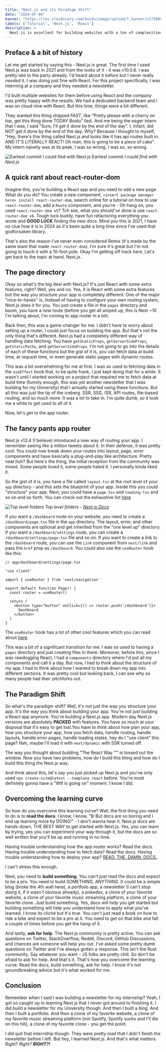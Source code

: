 ```yaml
---
title: "Next.js and its Paradigm Shift"
date: "2024-07-04"
banner: "https://res.cloudinary.com/boidu/image/upload/t_banner/v1720053968/Fb31GDDUYAQCGIl_wwua8t.jpg"
labels: ['Tutorial', 'Next.js', 'React']
description: >
  Next.js is excellent for building websites with a ton of complexities - and the best part? You can do all that with your existing React knowledge! Right? Nah, not really..
---
```


## Preface & a bit of history

Let me get started by saying this - Next.js is great. The first time I used Next.js was back in 2021 and from the looks
of it - it was v10.0.6. I was pretty late to the party already. I'd heard about it before but I never really _needed_
it. I was doing just fine with React. For this project specifically, I was interning at a company and they needed a newsletter.

I'd built multiple websites for them before using React and the company was pretty happy with the results.
We had a dedicated backend team and I was on cloud nine with React. But this time, things were a bit different.

They wanted this thing shipped _FAST_, like "Pretty please with a cherry on top, get this thing done TODAY Boidu" fast.
And me being the eager intern that I was, I said "Sure, I'll get it done by the end of the day".
I, infact, did NOT get it done by the end of the day. Why? Because I thought to myself,
"Hey, there's this thing called Next.js and looks like it has api routes built in. AND IT'S LITERALLY REACT!
Oh man, this is going to be a piece of cake". My intern naivety was at its peak. I was so wrong. I was so, so wrong.

![Earliest commit I could find with Next.js](https://i.ibb.co/7ym2XW5/image.png)
_Earliest commit I could find with Next.js_

## A quick rant about react-router-dom

Imagine this, you're building a React app and you need to add a new page. What do you do? You create a new component,
`<insert package manager here> install react-router-dom`, search online for a tutorial on how to use `react-router-dom`,
add a `Route` component, and you're - Oh hang on, you used `react-router-dom v5`? Tch see, what you _should've_ done is
use `react-router-dom v6`. Tough luck buddy, have fun refactoring everything you wrote and **GOOD LUCK** finding the new
docs. Mind you this is 2021, I have no clue how it is in 2024 as it's been quite a long time since I've used that
godforsaken library.

That's also the reason I've never even considered Remix (it's made by the same team that
made `react-router-dom`). I'm sure it's great but I'm not going to touch it with a 10-foot pole.
Okay I'm getting off track here. Let's get back to the topic at hand. Next.js.

## The page directory

Okay so what's the big deal with Next.js? It's just React with some extra features, right? Well, yes and no.
Yes, it is React with some extra features but the way you structure your app is completely different. One of the major
"nice-to-haves" is, Instead of having to configure your own routing system, Next.js does it for you. You just create a
file in the `pages` directory and boom, you have a new route (before you get all amped up, this is Next ~10 I'm talking
about, I'm coming to app router in a bit).

Back then, this was a game-changer for me. I didn't have to worry
about setting up a router, I could just focus on building the app. But that's not the only thing that's different.
Next.js had a completely different way of handling data fetching. You have `getStaticProps`, `getServerSideProps`,
`getStaticPaths`, and `getServerSideProps`. I'm not going to go into the details of each of these functions but the
gist of it is, you can fetch data at build time, at request time, or even generate static pages with dynamic routes.

This was a bit overwhelming for me at first. I was so used to fetching data in the `useEffect` hook that, to be quite
frank, I just kept doing that for a while. It wasn't until I started working on a project that required me to fetch
data at build time (funnily enough, this was yet another newsletter that I was building for my University) that I
actually started using these functions. But all this was just the tip of the iceberg. SSR, SSG, ISR, API routes,
file-based routing, and so much more. It was a lot to take in. I'm quite dumb, so it took me a while to get used to all
of it.

Now, let's get to the app router.

## The fancy pants app router

Next.js v13.4 (I believe) introduced a new way of routing your app. I remember seeing
like a million tweets about it. In their defense, it was pretty cool. You could now break down your routes into layout,
page, error components and have basically a plug-and-play like architecture. Pretty neat huh? But here's the thing,
the initial reception from the community was mixed. Some people loved it, some people hated it. I personally kinda liked
it.

So the gist of it is, you have a file called `layout.tsx` at the root level of your `app` directory - and this sets
the blueprint of your app. Inside this you could "structure" your app. Next, you could have a `page.tsx` and `loading.tsx`
and so on and so forth. You can check out the exhaustive list [here](https://nextjs.org/docs/getting-started/project-structure#routing-files)

![Top level folders](https://nextjs.org/_next/image?url=%2Fdocs%2Fdark%2Fterminology-component-tree.png&w=3840&q=75)
_Top level folders - [Next.js Docs](https://nextjs.org/docs/getting-started/project-structure)_

If you want a `/dashboard` route on your website, you need to create a `/dashboard/page.tsx`
file in the `app` directory. The layout, error, and other components are optional and get inherited from the
"one level up" directory. If you want a `/dashboard/settings` route, you can create a `/dashboard/settings/page.tsx` file
and so on. If you want to create a link to the `/dashboard` route, you can use the `Link` component from `next/link` and
pass the `href` prop as `/dashboard`. You could also use the `useRouter` hook like this:

```tsx
// app/dashboard/settings/page.tsx

'use client'

import { useRouter } from 'next/navigation'

export default function Page() {
  const router = useRouter()

  return (
    <button type="button" onClick={() => router.push('/dashboard')}>
      Dashboard
    </button>
  )
}
```

The `useRouter` hook has a lot of other cool features which you can read about [here](https://nextjs.org/docs/app/api-reference/functions/use-router#userouter).

This was a bit of a significant transition for me. I was so used to having a `pages` directory and just creating files
in there. Moreover, before this, since I was rawdogging React, I had a `components` directory where I'd put all my
components and call it a day. But now, I had to think about the structure of my app. I had to think about how I wanted
to break down my app into different sections. It was pretty cool but looking back, I can see why so many people had their
pitchforks out.

## The Paradigm Shift

So what's the paradigm shift? Well, it's not just the way you structure your app. It's the way you think about building
your app. You're not just building a React app anymore. You're building a Next.js app. Modern day Next.js versions are
absolutely **PACKED** with features. You have so much at your disposal that it's easy to get lost.You have to think about
how plan your app, how you structure your app, how you fetch data, handle routing, handle layouts, handle error pages,
handle loading states, hey do I "use client" this page? Nah, maybe I'll load it with `next/dynamic` with SSR turned off.

The way you thought about building "The React Way ™" is tossed out the window. Now you have two problems,
how do I build this thing and how do I build this thing the Next.js way.

And think about this, let's say you just picked up Next.js and you've only used
`npx create-vite@latest --template react` before. You're most definitely gonna have a "Wtf is going on" moment.
I know I did.

## Overcoming the learning curve

So how do you overcome this learning curve? Well, the first thing you need to do is to **read the docs**. I know,
I know, "B-But docs are so boring and I end up learning more by DOING!" - I don't wanna hear it.
Next.js docs are hands-down, THE BEST WAY to get started with Next.js. Yes, you can learn by trying, yes you can
experiment your way through it, but the docs are so well written that you'll be up and running in no time.

Having trouble understanding how the app router works? Read the docs. Having trouble understanding how to fetch data?
Read the docs. Having trouble understanding how to deploy your app? [READ. THE. DAMN. DOCS.](https://nextjs.org/docs).

I can't stress this enough.

Next, you need to **build something**. You can't _just_ read the docs and expect to be a pro. You need to build
SOMETHING, _ANYTHING_. It could be a simple blog (broke the 4th wall here), a portfolio app,
a newsletter (I can't stop doing it, if it wasn't obvious already), a pokedex, a clone of your favorite website,
a clone of your favorite music streaming platform, a clone of your favorite clone. Just build something. Yes, docs will
help you get started but building something will help you understand how to apply what you've learned.
I know its cliché but it's true. You can't just read a book on how to ride a bike and expect to be a pro at it.
You need to get on that bike and fall a couple of times before you get the hang of it.

And lastly, **ask for help**. The Next.js community is pretty active.
You can ask questions on Twitter, StackOverflow, Reddit, Discord, GitHub Discussions, and chances are
someone will help you out. I've asked some pretty dumb questions on Twitter and I've always gotten a response.
This isn't the Rust community. Say whatever you want - JS folks are pretty chill. So don't be afraid to ask for help.
And that's it. That's how you overcome the learning curve. Read the docs, build something, ask for help. I know it's not
groundbreaking advice but it's what worked for me.

## Conclusion

Remember when I said I was building a newsletter for my internship? Yeah, I got so caught up in
learning Next.js that I never got around to finishing it. I did build a newsletter for my University though. And then
I built a blog. And then I built a portfolio. And then a clone of my favorite website, a clone of my favorite music streaming
platform (not Spotify, Spotify sucks and I'll die on this hill), a clone of my favorite clone - you get the point.

I did quit that internship though. They were pretty mad that I didn't finish the newsletter before I left.
But hey, I learned Next.js. And that's what matters. Right? _Right?_ **_RIGHT?!_**
